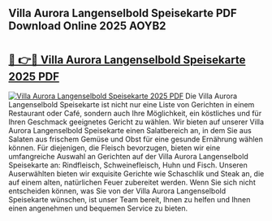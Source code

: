 ## Villa Aurora Langenselbold Speisekarte PDF Download Online 2025 AOYB2

# <h2><a href="http://gcc0lam.nevu.top/?p=Villa+Aurora+Langenselbold+Speisekarte">🔗 👉🔴 Villa Aurora Langenselbold Speisekarte 2025 PDF</a></h2>

[![Villa Aurora Langenselbold Speisekarte 2025 PDF](https://i.imgur.com/dBaPXMq.png)](http://gcc0lam.nevu.top/?p=Villa+Aurora+Langenselbold+Speisekarte)
Die Villa Aurora Langenselbold Speisekarte ist nicht nur eine Liste von Gerichten in einem Restaurant oder Café, sondern auch Ihre Möglichkeit, ein köstliches und für Ihren Geschmack geeignetes Gericht zu wählen. Wir bieten auf unserer Villa Aurora Langenselbold Speisekarte einen Salatbereich an, in dem Sie aus Salaten aus frischem Gemüse und Obst für eine gesunde Ernährung wählen können. Für diejenigen, die Fleisch bevorzugen, bieten wir eine umfangreiche Auswahl an Gerichten auf der Villa Aurora Langenselbold Speisekarte an: Rindfleisch, Schweinefleisch, Huhn und Fisch. Unseren Auserwählten bieten wir exquisite Gerichte wie Schaschlik und Steak an, die auf einem alten, natürlichen Feuer zubereitet werden. Wenn Sie sich nicht entscheiden können, was Sie von der Villa Aurora Langenselbold Speisekarte wünschen, ist unser Team bereit, Ihnen zu helfen und Ihnen einen angenehmen und bequemen Service zu bieten.
